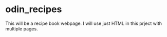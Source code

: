# odin_recipes
This will be a recipe book webpage. I will use just HTML in this prject with multiple pages.